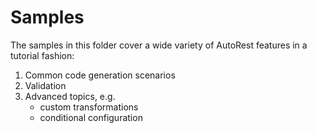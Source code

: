 # Samples

The samples in this folder cover a wide variety of AutoRest features in a tutorial fashion:
1) Common code generation scenarios
2) Validation
3) Advanced topics, e.g.
    - custom transformations
    - conditional configuration
